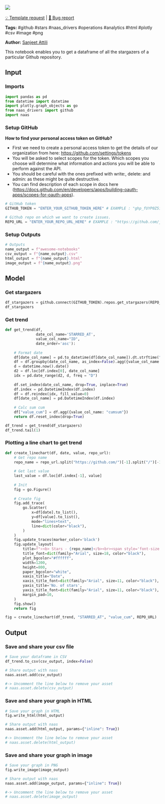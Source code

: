 <a href="https://app.naas.ai/user-redirect/naas/downloader?url=https://raw.githubusercontent.com/jupyter-naas/awesome-notebooks/master/GitHub/GitHub_Get_stargazers_from_repository.ipynb" target="_parent"><img src="https://naasai-public.s3.eu-west-3.amazonaws.com/open_in_naas.svg"/></a><br><br><a href="https://github.com/jupyter-naas/awesome-notebooks/issues/new?assignees=&labels=&template=template-request.md&title=Tool+-+Action+of+the+notebook+">💡 Template request</a> | <a href="https://github.com/jupyter-naas/awesome-notebooks/issues/new?assignees=&labels=bug&template=bug_report.md&title=GitHub+-+Get+stargazers+from+repository:+Error+short+description">🚨 Bug report</a>

**Tags:** #github #stars #naas_drivers #operations #analytics #html #plotly #csv #image #png

**Author:** [Sanjeet Attili](https://www.linkedin.com/in/sanjeet-attili-760bab190/)

This notebook enables you to get a dataframe of all the stargazers of a particular Github repository.

## Input

### Imports


```python
import pandas as pd
from datetime import datetime
import plotly.graph_objects as go
from naas_drivers import github
import naas
```

### Setup GitHub
**How to find your personal access token on GitHub?**

- First we need to create a personal access token to get the details of our organization from here: https://github.com/settings/tokens
- You will be asked to select scopes for the token. Which scopes you choose will determine what information and actions you will be able to perform against the API.
- You should be careful with the ones prefixed with write:, delete: and admin: as these might be quite destructive.
- You can find description of each scope in docs here (https://docs.github.com/en/developers/apps/building-oauth-apps/scopes-for-oauth-apps).


```python
# GitHub token
GITHUB_TOKEN = "ENTER_YOUR_GITHUB_TOKEN_HERE" # EXAMPLE : "ghp_fUYP0Z5i29AG4ggX8owctGnHU**********" 

# Github repo on which we want to create issues.
REPO_URL = "ENTER_YOUR_REPO_URL_HERE" # EXAMPLE : "https://github.com/jupyter-naas/awesome-notebooks"
```

### Setup Outputs


```python
# Outputs
name_output = f"awesome-notebooks"
csv_output = f"{name_output}.csv"
html_output = f"{name_output}.html"
image_output = f"{name_output}.png"
```

## Model

### Get stargazers


```python
df_stargazers = github.connect(GITHUB_TOKEN).repos.get_stargazers(REPO_URL)
df_stargazers
```

### Get trend


```python
def get_trend(df,
              date_col_name='STARRED_AT',
              value_col_name="ID",
              date_order='asc'):
    
    # Format date
    df[date_col_name] = pd.to_datetime(df[date_col_name]).dt.strftime("%Y-%m-%d")
    df = df.groupby(date_col_name, as_index=False).agg({value_col_name: "count"})
    d = datetime.now().date()
    d2 = df.loc[df.index[0], date_col_name]
    idx = pd.date_range(d2, d, freq = "D")
    
    df.set_index(date_col_name, drop=True, inplace=True)
    df.index = pd.DatetimeIndex(df.index)
    df = df.reindex(idx, fill_value=0)
    df[date_col_name] = pd.DatetimeIndex(df.index)
    
    # Calc sum cum
    df["value_cum"] = df.agg({value_col_name: "cumsum"})
    return df.reset_index(drop=True)

df_trend = get_trend(df_stargazers)
df_trend.tail(1)
```

### Plotting a line chart to get trend


```python
def create_linechart(df, date, value, repo_url):
    # Get repo name
    repo_name = repo_url.split("https://github.com/")[-1].split("/")[-1]
    
    # Get last value
    last_value = df.loc[df.index[-1], value]
    
    # Init
    fig = go.Figure()
    
    # Create fig
    fig.add_trace(
        go.Scatter(
            x=df[date].to_list(),
            y=df[value].to_list(),
            mode="lines+text",
            line=dict(color="black"),
        )
    )
    fig.update_traces(marker_color='black')
    fig.update_layout(
        title=f"⭐<b> Stars - {repo_name}</b><br><span style='font-size: 13px;'>Total stars as of today: {last_value}</span>",
        title_font=dict(family="Arial", size=18, color="black"),
        plot_bgcolor="#ffffff",
        width=1200,
        height=800,
        paper_bgcolor="white",
        xaxis_title="Date",
        xaxis_title_font=dict(family="Arial", size=11, color="black"),
        yaxis_title='No. of stars',
        yaxis_title_font=dict(family="Arial", size=11, color="black"),
        margin_pad=10,
    )
    fig.show()
    return fig

fig = create_linechart(df_trend, "STARRED_AT", "value_cum", REPO_URL)
```

## Output

### Save and share your csv file


```python
# Save your dataframe in CSV
df_trend.to_csv(csv_output, index=False)

# Share output with naas
naas.asset.add(csv_output)

#-> Uncomment the line below to remove your asset
# naas.asset.delete(csv_output)
```

### Save and share your graph in HTML


```python
# Save your graph in HTML
fig.write_html(html_output)

# Share output with naas
naas.asset.add(html_output, params={"inline": True})

#-> Uncomment the line below to remove your asset
# naas.asset.delete(html_output)
```

### Save and share your graph in image


```python
# Save your graph in PNG
fig.write_image(image_output)

# Share output with naas
naas.asset.add(image_output, params={"inline": True})

#-> Uncomment the line below to remove your asset
# naas.asset.delete(image_output)
```
